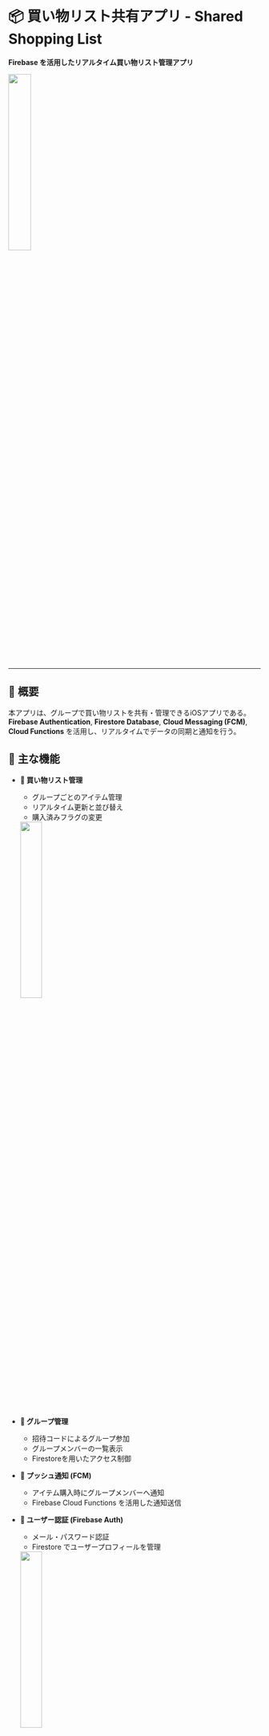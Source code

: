 # 📦 **買い物リスト共有アプリ - Shared Shopping List**
**Firebase を活用したリアルタイム買い物リスト管理アプリ**

<img src="/スクリーンショット/5.png" width="30%" />

---
## 📌 **概要**
本アプリは、グループで買い物リストを共有・管理できるiOSアプリである。  
**Firebase Authentication**, **Firestore Database**, **Cloud Messaging (FCM)**, **Cloud Functions** を活用し、リアルタイムでデータの同期と通知を行う。

## 🎯 **主な機能**
- **📝 買い物リスト管理**  
  - グループごとのアイテム管理  
  - リアルタイム更新と並び替え  
  - 購入済みフラグの変更
  <img src="/スクリーンショット/4.png" width="30%" />

- **👥 グループ管理**  
  - 招待コードによるグループ参加  
  - グループメンバーの一覧表示  
  - Firestoreを用いたアクセス制御

- **🔔 プッシュ通知 (FCM)**  
  - アイテム購入時にグループメンバーへ通知  
  - Firebase Cloud Functions を活用した通知送信  

- **🔑 ユーザー認証 (Firebase Auth)**  
  - メール・パスワード認証  
  - Firestore でユーザープロフィールを管理  
  <img src="/スクリーンショット/1.png" width="30%" />

## 🛠 **使用技術**
### 📱 フロントエンド
- **SwiftUI** - モダンなUIフレームワーク
- **Combine** - データのリアクティブ管理
- **Firebase SDK** - Firestore, Authentication, Messaging 連携

### 🔥 バックエンド
- **Firebase Firestore** - NoSQL型データベース
- **Firebase Cloud Functions** - プッシュ通知の送信
- **Firebase Authentication** - ユーザー管理
- **Firebase Cloud Messaging (FCM)** - リアルタイム通知

---

## 🔧 **プロジェクト構成**
```
📦 SharedShoppingList
 ┣ 📂 Views             # SwiftUIの画面コンポーネント
 ┃ ┣ 📄 ContentView.swift
 ┃ ┣ 📄 HomeView.swift
 ┃ ┣ 📄 GroupListView.swift
 ┃ ┣ 📄 ItemListView.swift
 ┃ ┣ 📄 ItemDetailView.swift
 ┃ ┣ 📄 ProfileView.swift
 ┃ ┣ 📄 SettingsView.swift
 ┣ 📂 Models           # データモデル
 ┃ ┣ 📄 Item.swift
 ┃ ┣ 📄 Group.swift
 ┣ 📂 Managers        # ユーザー・セッション管理
 ┃ ┣ 📄 SessionManager.swift
 ┃ ┣ 📄 UserInfoManager.swift
 ┃ ┣ 📄 NotificationManager.swift
 ┣ 📂 Firebase        # Firebase関連ファイル
 ┃ ┣ 📄 AppDelegate.swift
 ┃ ┣ 📄 index.js (Cloud Functions)
 ┣ 📂 Components     # UIコンポーネント
 ┃ ┣ 📄 ItemRowView.swift
 ┃ ┣ 📄 GroupRowView.swift
 ┃ ┣ 📄 DetailRow.swift
 ┣ 📄 README.md
```

---

## 🔍 **Firestore データ構造**
### 🛒 **アイテム (`items` コレクション)**
```json
{
  "id": "アイテムID",
  "name": "アイテム名",
  "purchased": false,
  "order": 1,
  "location": "購入できる場所",
  "quantity": 1,
  "deadline": "2024-02-01",
  "memo": "追加情報",
  "registeredAt": "2024-01-30",
  "registrant": "ユーザーID",
  "buyer": "購入者ID",
  "purchasedAt": "2024-02-01",
  "groupId": "グループID"
}
```

### 👥 **グループ (`groups` コレクション)**
```json
{
  "id": "グループID",
  "name": "グループ名",
  "inviteCode": "ABC123",
  "members": ["ユーザーID1", "ユーザーID2"]
}
```

### 👤 **ユーザー (`users` コレクション)**
```json
{
  "uid": "ユーザーID",
  "firstName": "太郎",
  "lastName": "山田",
  "displayName": "やまだたろう",
  "email": "example@example.com",
  "birthdate": "2000-01-01",
  "fcmToken": "デバイスのトークン"
}
```

---

## 🚀 **セットアップ方法**
### 1️⃣ Firebaseプロジェクトの作成
- Firebase Console で新規プロジェクトを作成
- **Authentication**, **Firestore**, **Cloud Messaging** を有効化
- `GoogleService-Info.plist` を Xcode に追加

### 2️⃣ 必要なライブラリのインストール
```bash
pod install
```

### 3️⃣ Cloud Functions のデプロイ
```bash
cd firebase/functions
firebase deploy
```

---

## 📜 **主なファイルの説明**
### 🏠 **アプリのメインビュー**
📂 `ContentView.swift`
```swift
if session.isLoggedIn {
    TabView {
        NavigationView { HomeView() }
            .tabItem { Label("ホーム", systemImage: "house") }
        
        NavigationView { GroupListView() }
            .tabItem { Label("グループ", systemImage: "person.3") }
        
        NavigationView { SettingsView() }
            .tabItem { Label("設定", systemImage: "gear") }
    }
} else {
    LoginView(isLoggedIn: $session.isLoggedIn)
}
```

---

## 🔥 **通知の仕組み**
📂 `NotificationManager.swift`
```swift
func sendGroupNotification(for group: Group, title: String, body: String) {
    let db = Firestore.firestore()
    db.collection("groups").document(group.id).getDocument { document, error in
        if let document = document, let data = document.data(),
           let members = data["members"] as? [String] {
            
            db.collection("devices").whereField("userId", in: members).getDocuments { snapshot, error in
                let tokens = snapshot?.documents.flatMap { $0.data()["fcmTokens"] as? [String] ?? [] } ?? []
                for token in tokens {
                    self.sendNotification(to: token, title: title, body: body)
                }
            }
        }
    }
}
```

📂 `index.js` (Firebase Cloud Functions)
```js
exports.sendPushNotification = functions.https.onRequest(async (req, res) => {
  const {token, title, body} = req.body;
  const accessToken = await getAccessToken();
  const message = { message: { token, notification: { title, body } } };
  
  const response = await fetch(`https://fcm.googleapis.com/v1/projects/sharedshoppinglist-feecd/messages:send`, {
    method: "POST",
    headers: {
      "Authorization": `Bearer ${accessToken}`,
      "Content-Type": "application/json"
    },
    body: JSON.stringify(message),
  });

  res.status(200).send(await response.json());
});
```

---

## 🛠 **今後の改善点**
- **📶 オフライン対応**: Firestoreのキャッシュを活用したオフラインモード
- **📆 期限通知**: 買い物リストの期限が近づいたら通知
- **🌐 多言語対応**: ローカライズ機能を追加
- **🎨 UI改善**: SwiftUIのアニメーションやカスタムデザインの追加
